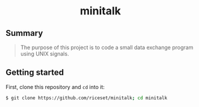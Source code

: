 <h1 align="center">
	minitalk
</h1>

## Summary

> The purpose of this project is to code a small data exchange program
> using UNIX signals.

## Getting started

First, clone this repository and `cd` into it:

```zsh
$ git clone https://github.com/riceset/minitalk; cd minitalk
```
